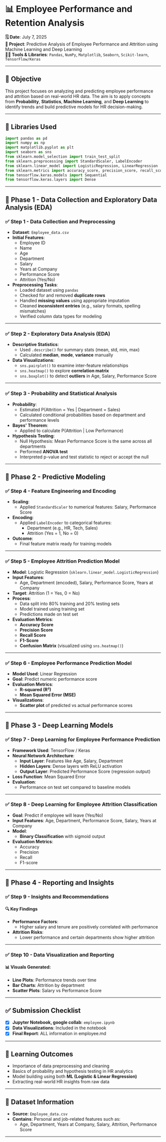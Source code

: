 # 📊 Employee Performance and Retention Analysis

**🗓️ Date**: July 7, 2025  
**📁 Project**: Predictive Analysis of Employee Performance and Attrition using Machine Learning and Deep Learning  
**👨‍💻 Tools & Libraries**: `Pandas`, `NumPy`, `Matplotlib`, `Seaborn`, `Scikit-learn`, `TensorFlow/Keras`

---

## 🚀 **Objective**

This project focuses on analyzing and predicting employee performance and attrition based on real-world HR data. The aim is to apply concepts from **Probability**, **Statistics**, **Machine Learning**, and **Deep Learning** to identify trends and build predictive models for HR decision-making.

---

## 🧰 **Libraries Used**

```python
import pandas as pd
import numpy as np
import matplotlib.pyplot as plt
import seaborn as sns
from sklearn.model_selection import train_test_split
from sklearn.preprocessing import StandardScaler, LabelEncoder
from sklearn.linear_model import LogisticRegression, LinearRegression
from sklearn.metrics import accuracy_score, precision_score, recall_score, f1_score, confusion_matrix, r2_score, mean_squared_error
from tensorflow.keras.models import Sequential
from tensorflow.keras.layers import Dense
```
---

## 📌 **Phase 1 - Data Collection and Exploratory Data Analysis (EDA)**

### ✅ **Step 1 - Data Collection and Preprocessing**
- **Dataset**: `Employee_data.csv`
- **Initial Features**:
  - Employee ID  
  - Name  
  - Age  
  - Department  
  - Salary  
  - Years at Company  
  - Performance Score  
  - Attrition (Yes/No)
- **Preprocessing Tasks**:
  - Loaded dataset using `pandas`
  - Checked for and removed **duplicate rows**
  - Handled **missing values** using appropriate imputation
  - Cleaned **inconsistent entries** (e.g., salary formats, spelling mismatches)
  - Verified column data types for modeling

---

### ✅ **Step 2 - Exploratory Data Analysis (EDA)**
- **Descriptive Statistics**:
  - Used `.describe()` for summary stats (mean, std, min, max)
  - Calculated **median**, **mode**, **variance** manually
- **Data Visualizations**:
  - `sns.pairplot()` to examine inter-feature relationships
  - `sns.heatmap()` to explore **correlation matrix**
  - `sns.boxplot()` to detect **outliers** in Age, Salary, Performance Score

---

### ✅ **Step 3 - Probability and Statistical Analysis**
- **Probability**:
  - Estimated P(Attrition = Yes | Department = Sales)
  - Calculated conditional probabilities based on department and performance levels
- **Bayes' Theorem**:
  - Applied to calculate P(Attrition | Low Performance)
- **Hypothesis Testing**:
  - Null Hypothesis: Mean Performance Score is the same across all departments
  - Performed **ANOVA test**
  - Interpreted p-value and test statistic to reject or accept the null

---

## 📌 **Phase 2 - Predictive Modeling**

### ✅ **Step 4 - Feature Engineering and Encoding**
- **Scaling**:
  - Applied `StandardScaler` to numerical features: Salary, Performance Score
- **Encoding**:
  - Applied `LabelEncoder` to categorical features:
    - Department (e.g., HR, Tech, Sales)
    - Attrition (Yes = 1, No = 0)
- **Outcome**:
  - Final feature matrix ready for training models

---

### ✅ **Step 5 - Employee Attrition Prediction Model**
- **Model**: Logistic Regression (`sklearn.linear_model.LogisticRegression`)
- **Input Features**:
  - Age, Department (encoded), Salary, Performance Score, Years at Company
- **Target**: Attrition (1 = Yes, 0 = No)
- **Process**:
  - Data split into 80% training and 20% testing sets
  - Model trained using training set
  - Predictions made on test set
- **Evaluation Metrics**:
  - **Accuracy Score**
  - **Precision Score**
  - **Recall Score**
  - **F1-Score**
  - **Confusion Matrix** (visualized using `sns.heatmap()`)

---
### ✅ **Step 6 - Employee Performance Prediction Model**
- **Model Used**: Linear Regression
- **Goal**: Predict numeric performance score
- **Evaluation Metrics**:
  - **R-squared (R²)**
  - **Mean Squared Error (MSE)**
- **Visualizations**:
  - **Scatter plot** of predicted vs actual performance scores

---

## 📌 **Phase 3 - Deep Learning Models**

### ✅ **Step 7 - Deep Learning for Employee Performance Prediction**
- **Framework Used**: TensorFlow / Keras
- **Neural Network Architecture**:
  - **Input Layer**: Features like Age, Salary, Department
  - **Hidden Layers**: Dense layers with ReLU activation
  - **Output Layer**: Predicted Performance Score (regression output)
- **Loss Function**: Mean Squared Error
- **Evaluation**:
  - Performance on test set compared to baseline models

---

### ✅ **Step 8 - Deep Learning for Employee Attrition Classification**
- **Goal**: Predict if employee will leave (Yes/No)
- **Input Features**: Age, Department, Performance Score, Salary, Years at Company
- **Model**:
  - **Binary Classification** with sigmoid output
- **Evaluation Metrics**:
  - Accuracy
  - Precision
  - Recall
  - F1-score

---

## 📌 **Phase 4 - Reporting and Insights**

### ✅ **Step 9 - Insights and Recommendations**

#### 🔍 **Key Findings**
- **Performance Factors**:
  - Higher salary and tenure are positively correlated with performance
- **Attrition Risks**:
  - Lower performance and certain departments show higher attrition

---

### ✅ **Step 10 - Data Visualization and Reporting**

#### 📊 **Visuals Generated**:
- **Line Plots**: Performance trends over time
- **Bar Charts**: Attrition by department
- **Scatter Plots**: Salary vs Performance Score

---

## ✅ **Submission Checklist**

- [x] **Jupyter Notebook, google collab**: `employee.ipynb`
- [x] **Data Visualizations**: Included in the notebook 
- [x] **Final Report**: ALL information in employee.md

---

## 🎯 **Learning Outcomes**

- Importance of data preprocessing and cleaning
- Basics of probability and hypothesis testing in HR analytics
- Model building using both **ML (Logistic & Linear Regression)** 
- Extracting real-world HR insights from raw data

---

## 📂 **Dataset Information**

- **Source**: `Employee_data.csv`  
- **Contains**: Personal and job-related features such as:
  - Age, Department, Years at Company, Salary, Attrition, Performance Score

---




